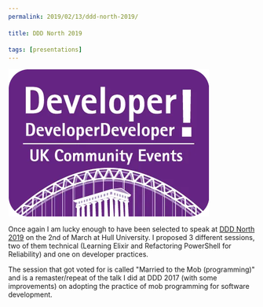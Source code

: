 ```yaml
---
permalink: 2019/02/13/ddd-north-2019/

title: DDD North 2019

tags: [presentations]
---
```


<img src="/img/posts/ddd-north-2019/DDDNorth.webp" alt="ddd logo" />

Once again I am lucky enough to have been selected to speak at <a href="http://dddnorth.co.uk/">DDD North 2019</a> on the 2nd of March
at Hull University. I proposed 3 different sessions, two of them technical (Learning Elixir and Refactoring PowerShell for
Reliability) and one on developer practices.

The session that got voted for is called "Married to the Mob (programming)" and is a remaster/repeat of the talk I did at
DDD 2017 (with some improvements) on adopting the practice of mob programming for software development.
